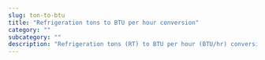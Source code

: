 ```yaml
---
slug: ton-to-btu
title: "Refrigeration tons to BTU per hour conversion"
category: ""
subcategory: ""
description: "Refrigeration tons (RT) to BTU per hour (BTU/hr) conversion calculator and how to convert."
---
```


